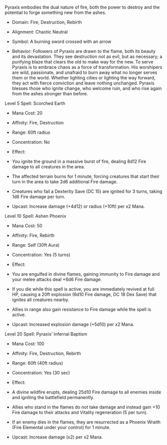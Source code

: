 Pyraxis embodies the dual nature of fire, both the power to destroy and the potential to forge something new from the ashes.

- Domain: Fire, Destruction, Rebirth
    
- Alignment: Chaotic Neutral
    
- Symbol: A burning sword crossed with an arrow
    
- Behavior: Followers of Pyraxis are drawn to the flame, both its beauty and its devastation. They see destruction not as evil, but as necessary; a purifying blaze that clears the old to make way for the new. To serve Pyraxis is to embrace chaos as a force of transformation. His worshipers are wild, passionate, and unafraid to burn away what no longer serves them or the world. Whether lighting cities or lighting the way forward, they act with fierce conviction and leave nothing unchanged. Pyraxis blesses those who ignite change, who welcome ruin, and who rise again from the ashes stronger than before.
    

Level 5 Spell: Scorched Earth

- Mana Cost: 20
    
- Affinity: Fire, Destruction
    
- Range: 60ft radius
    
- Concentration: No
    
- Effect:
    

- You ignite the ground in a massive burst of fire, dealing 8d12 Fire damage to all creatures in the area.
    
- The affected terrain burns for 1 minute, forcing creatures that start their turn in the area to take 2d6 additional Fire damage.
    
- Creatures who fail a Dexterity Save (DC 15) are ignited for 3 turns, taking 1d8 Fire damage per turn.
    

- Upcast: Increase damage (+4d12) or radius (+10ft) per x2 Mana.
    

Level 10 Spell: Ashen Phoenix

- Mana Cost: 50
    
- Affinity: Fire, Rebirth
    
- Range: Self (30ft Aura)
    
- Concentration: Yes (5 turns)
    
- Effect:
    

- You are engulfed in divine flames, gaining immunity to Fire damage and your melee attacks deal +6d6 Fire damage.
    
- If you die while this spell is active, you are immediately revived at full HP, causing a 20ft explosion (6d10 Fire damage, DC 18 Dex Save) that ignites all creatures nearby.
    
- Allies in range also gain resistance to Fire damage while the spell is active.
    

- Upcast: Increased explosion damage (+5d10) per x2 Mana.
    

Level 20 Spell: Pyraxis’ Infernal Baptism

- Mana Cost: 100
    
- Affinity: Fire, Destruction, Rebirth
    
- Range: 60ft (40ft radius)
    
- Concentration: Yes (30 sec)
    
- Effect:
    

- A divine wildfire erupts, dealing 25d10 Fire damage to all enemies inside and igniting the battlefield permanently.
    
- Allies who stand in the flames do not take damage and instead gain +10 Fire damage to their attacks and Vitality regeneration (5 per turn).
    
- If an enemy dies in the flames, they are resurrected as a Phoenix Wraith (Fire Elemental under your control) for 1 minute.
    

- Upcast: Increase damage (x2) per x2 Mana.